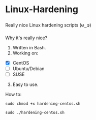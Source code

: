 # Linux-Hardening
Really nice Linux hardening scripts (ဖ ͜  ဖ)

Why it's really nice?
1. Written in Bash.
2. Working on:
- [x] CentOS
- [ ] Ubuntu/Debian
- [ ] SUSE
3. Easy to use.

How to:

`sudo chmod +x hardening-centos.sh`

`sudo ./hardening-centos.sh`
